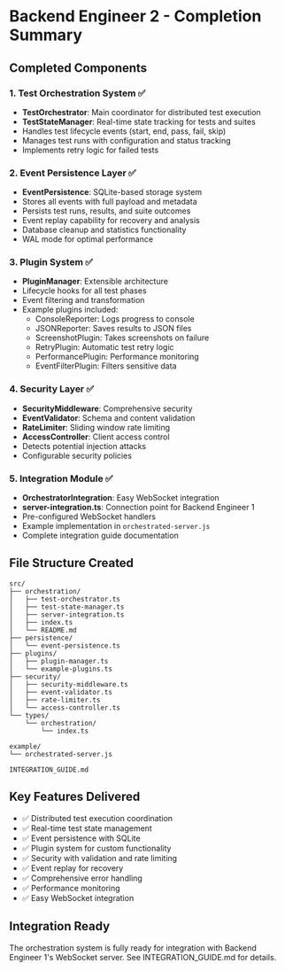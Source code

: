 # Backend Engineer 2 - Completion Summary

## Completed Components

### 1. Test Orchestration System ✅
- **TestOrchestrator**: Main coordinator for distributed test execution
- **TestStateManager**: Real-time state tracking for tests and suites
- Handles test lifecycle events (start, end, pass, fail, skip)
- Manages test runs with configuration and status tracking
- Implements retry logic for failed tests

### 2. Event Persistence Layer ✅
- **EventPersistence**: SQLite-based storage system
- Stores all events with full payload and metadata
- Persists test runs, results, and suite outcomes
- Event replay capability for recovery and analysis
- Database cleanup and statistics functionality
- WAL mode for optimal performance

### 3. Plugin System ✅
- **PluginManager**: Extensible architecture
- Lifecycle hooks for all test phases
- Event filtering and transformation
- Example plugins included:
  - ConsoleReporter: Logs progress to console
  - JSONReporter: Saves results to JSON files
  - ScreenshotPlugin: Takes screenshots on failure
  - RetryPlugin: Automatic test retry logic
  - PerformancePlugin: Performance monitoring
  - EventFilterPlugin: Filters sensitive data

### 4. Security Layer ✅
- **SecurityMiddleware**: Comprehensive security
- **EventValidator**: Schema and content validation
- **RateLimiter**: Sliding window rate limiting
- **AccessController**: Client access control
- Detects potential injection attacks
- Configurable security policies

### 5. Integration Module ✅
- **OrchestratorIntegration**: Easy WebSocket integration
- **server-integration.ts**: Connection point for Backend Engineer 1
- Pre-configured WebSocket handlers
- Example implementation in `orchestrated-server.js`
- Complete integration guide documentation

## File Structure Created
```
src/
├── orchestration/
│   ├── test-orchestrator.ts
│   ├── test-state-manager.ts
│   ├── server-integration.ts
│   ├── index.ts
│   └── README.md
├── persistence/
│   └── event-persistence.ts
├── plugins/
│   ├── plugin-manager.ts
│   └── example-plugins.ts
├── security/
│   ├── security-middleware.ts
│   ├── event-validator.ts
│   ├── rate-limiter.ts
│   └── access-controller.ts
└── types/
    └── orchestration/
        └── index.ts

example/
└── orchestrated-server.js

INTEGRATION_GUIDE.md
```

## Key Features Delivered
- ✅ Distributed test execution coordination
- ✅ Real-time test state management
- ✅ Event persistence with SQLite
- ✅ Plugin system for custom functionality
- ✅ Security with validation and rate limiting
- ✅ Event replay for recovery
- ✅ Comprehensive error handling
- ✅ Performance monitoring
- ✅ Easy WebSocket integration

## Integration Ready
The orchestration system is fully ready for integration with Backend Engineer 1's WebSocket server. See INTEGRATION_GUIDE.md for details.

